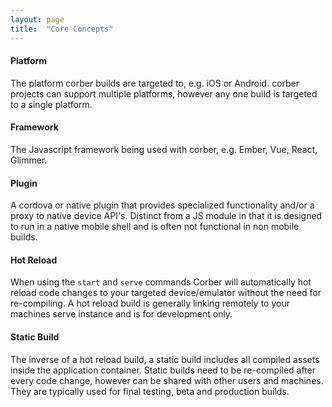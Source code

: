 ```yaml
---
layout: page
title:  "Core Concepts"
---
```


#### Platform

The platform corber builds are targeted to, e.g. iOS or Android. corber projects can support multiple platforms, however any one build is targeted to a single platform.

#### Framework

The Javascript framework being used with corber, e.g. Ember, Vue, React, Glimmer.

#### Plugin

A cordova or native plugin that provides specialized functionality and/or a proxy to native device API's. Distinct from a JS module in that it is designed to run in a native mobile shell and is often not functional in non mobile builds.

#### Hot Reload

When using the `start` and `serve` commands Corber will automatically hot reload code changes to your targeted device/emulator without the need for re-compiling. A hot reload build is generally linking remotely to your machines serve instance and is for development only. 

#### Static Build

The inverse of a hot reload build, a static build includes all compiled assets inside the application container. Static builds need to be re-compiled after every code change, however can be shared with other users and machines. They are typically used for final testing, beta and production builds. 


